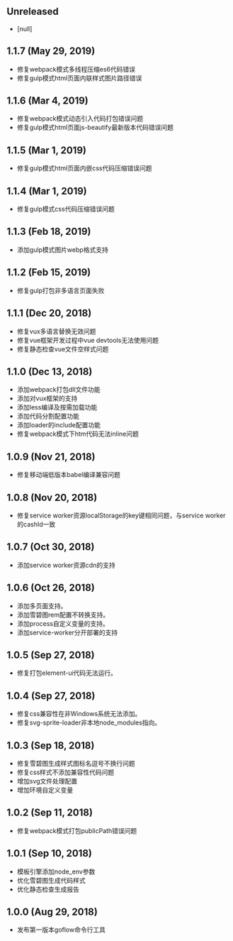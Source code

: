 ## Unreleased

* [null]

## 1.1.7 (May 29, 2019)

* 修复webpack模式多线程压缩es6代码错误
* 修复gulp模式html页面内联样式图片路径错误

## 1.1.6 (Mar 4, 2019)

* 修复webpack模式动态引入代码打包错误问题
* 修复gulp模式html页面js-beautify最新版本代码错误问题

## 1.1.5 (Mar 1, 2019)

* 修复gulp模式html页面内嵌css代码压缩错误问题

## 1.1.4 (Mar 1, 2019)

* 修复gulp模式css代码压缩错误问题

## 1.1.3 (Feb 18, 2019)

* 添加gulp模式图片webp格式支持

## 1.1.2 (Feb 15, 2019)

* 修复gulp打包非多语言页面失败

## 1.1.1 (Dec 20, 2018)

* 修复vux多语言替换无效问题
* 修复vue框架开发过程中vue devtools无法使用问题
* 修复静态检查vue文件空样式问题

## 1.1.0 (Dec 13, 2018)

* 添加webpack打包dll文件功能
* 添加对vux框架的支持
* 添加less编译及按需加载功能
* 添加代码分割配置功能
* 添加loader的include配置功能
* 修复webpack模式下htm代码无法inline问题

## 1.0.9 (Nov 21, 2018)

* 修复移动端低版本babel编译兼容问题

## 1.0.8 (Nov 20, 2018)

* 修复service worker资源localStorage的key键相同问题，与service worker的cashId一致

## 1.0.7 (Oct 30, 2018)

* 添加service worker资源cdn的支持

## 1.0.6 (Oct 26, 2018)

* 添加多页面支持。
* 添加雪碧图rem配置不转换支持。
* 添加process自定义变量的支持。
* 添加service-worker分开部署的支持

## 1.0.5 (Sep 27, 2018)

* 修复打包element-ui代码无法运行。

## 1.0.4 (Sep 27, 2018)

* 修复css兼容性在非Windows系统无法添加。
* 修复svg-sprite-loader非本地node_modules指向。


## 1.0.3 (Sep 18, 2018)

* 修复雪碧图生成样式图标名逗号不换行问题
* 修复css样式不添加兼容性代码问题
* 增加svg文件处理配置
* 增加环境自定义变量

## 1.0.2 (Sep 11, 2018)

* 修复webpack模式打包publicPath错误问题

## 1.0.1 (Sep 10, 2018)

* 模板引擎添加node_env参数
* 优化雪碧图生成代码样式
* 优化静态检查生成报告

## 1.0.0 (Aug 29, 2018)

* 发布第一版本goflow命令行工具
